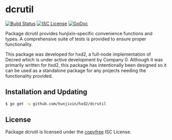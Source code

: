 dcrutil
=======


[![Build Status](http://img.shields.io/travis/hunjixin/hxd2.svg)](https://travis-ci.org/hunjixin/hxd2)
[![ISC License](http://img.shields.io/badge/license-ISC-blue.svg)](http://copyfree.org)
[![GoDoc](http://img.shields.io/badge/godoc-reference-blue.svg)](http://godoc.org/github.com/hunjixin/hxd2/dcrutil)

Package dcrutil provides hunjixin-specific convenience functions and types.
A comprehensive suite of tests is provided to ensure proper functionality.

This package was developed for hxd2, a full-node implementation of Decred which
is under active development by Company 0.  Although it was primarily written for
hxd2, this package has intentionally been designed so it can be used as a
standalone package for any projects needing the functionality provided.

## Installation and Updating

```bash
$ go get -u github.com/hunjixin/hxd2/dcrutil
```

## License

Package dcrutil is licensed under the [copyfree](http://copyfree.org) ISC
License.
